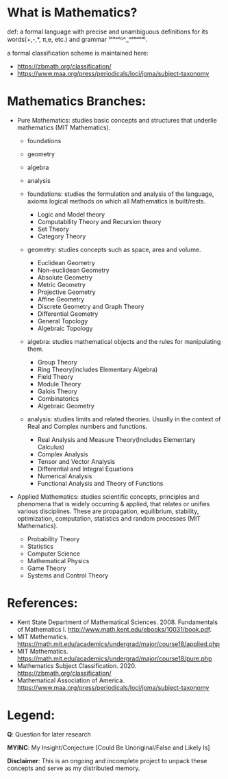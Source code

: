 # What is Mathematics?

def: a formal language with precise and unambiguous definitions for its words(+,-,\*, π,e, etc.) and grammar ⁽ᶜⁱᵗᵃᵗⁱᴼⁿ_ⁿᵉᵉᵈᵉᵈ⁾.

a formal classification scheme is maintained here: 
* https://zbmath.org/classification/
* https://www.maa.org/press/periodicals/loci/joma/subject-taxonomy

# Mathematics Branches:

* Pure Mathematics: studies basic concepts and structures that underlie mathematics (MIT Mathematics).
    * foundations
    * geometry
    * algebra
    * analysis

    * foundations: studies the formulation and analysis 
                    of the language, 
                    axioms 
                    logical methods
                on which all Mathematics is built/rests.
        * Logic and Model theory
        * Computability Theory and Recursion theory
        * Set Theory
        * Category Theory
        
    * geometry: studies concepts such as space, area and volume.
        * Euclidean Geometry
        * Non-euclidean Geometry
        * Absolute Geometry
        * Metric Geometry
        * Projective Geometry
        * Affine Geometry
        * Discrete Geometry and Graph Theory
        * Differential Geometry
        * General Topology
        * Algebraic Topology

    * algebra: studies mathematical objects and the rules for manipulating them.
        * Group Theory
        * Ring Theory(includes Elementary Algebra)
        * Field Theory
        * Module Theory
        * Galois Theory
        * Combinatorics
        * Algebraic Geometry

    * analysis: studies limits and related theories. Usually in the context of Real and Complex numbers and functions.
        * Real Analysis and Measure Theory(Includes Elementary Calculus)
        * Complex Analysis
        * Tensor and Vector Analysis
        * Differential and Integral Equations
        * Numerical Analysis
        * Functional Analysis and Theory of Functions

* Applied Mathematics: studies scientific concepts, principles and phenomena that is widely occurring & applied, that relates or unifies various disciplines. These are propagation, equilibrium, stability, optimization, computation, statistics and random processes (MIT Mathematics).
    * Probability Theory
    * Statistics
    * Computer Science
    * Mathematical Physics
    * Game Theory
    * Systems and Control Theory

# References:
* Kent State Department of Mathematical Sciences. 2008. Fundamentals of Mathematics I. http://www.math.kent.edu/ebooks/10031/book.pdf.
* MIT Mathematics. https://math.mit.edu/academics/undergrad/major/course18/applied.php
* MIT Mathematics. https://math.mit.edu/academics/undergrad/major/course18/pure.php
* Mathematics Subject Classification. 2020. https://zbmath.org/classification/
* Mathematical Association of America. https://www.maa.org/press/periodicals/loci/joma/subject-taxonomy

# Legend:
**Q**: Question for later research

**MYINC**: My Insight/Conjecture [Could Be Unoriginal/False and Likely Is]

**Disclaimer**: This is an ongoing and incomplete project to unpack these concepts and serve as my distributed memory.
